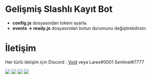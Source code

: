 # Gelişmiş Slashlı Kayıt Bot

- **config.js** dosyasından tokeni ayarla.
- **events -> ready.js** dosyasından botun durumunu değiştirebilirsin.

# İletişim

Her türlü iletişim için Discord : [Void](https://discord.gg/dcbot) veya Larex#0001 Sentinel#7777


![](https://img.shields.io/github/stars/larexq/slash-kayit) ![](https://img.shields.io/github/forks/larexq/slash-kayit) ![](https://img.shields.io/github/v/tag/larexq/slash-kayit) ![](https://img.shields.io/github/issues/larexq/slash-kayit)
